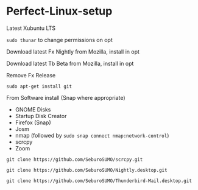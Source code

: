# Perfect-Linux-setup

Latest Xubuntu LTS

```sudo thunar``` to change permissions on opt

Download latest Fx Nightly from Mozilla, install in opt

Download latest Tb Beta from Mozilla, install in opt

Remove Fx Release

```sudo apt-get install git``` 

From Software install (Snap where appropriate)

* GNOME Disks
* Startup Disk Creator
* Firefox (Snap)
* Josm
* nmap (followed by ```sudo snap connect nmap:network-control```)
* scrcpy
* Zoom

```git clone https://github.com/SeburoSUMO/scrcpy.git```

```git clone https://github.com/SeburoSUMO/Nightly.desktop.git```

```git clone https://github.com/SeburoSUMO/Thunderbird-Mail.desktop.git```
